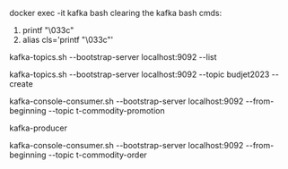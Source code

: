 docker exec -it kafka bash
clearing the kafka bash cmds:
  1) printf "\033c"
  2) alias cls='printf "\033c"'

kafka-topics.sh --bootstrap-server localhost:9092 --list

kafka-topics.sh --bootstrap-server localhost:9092 --topic budjet2023 --create

kafka-console-consumer.sh --bootstrap-server localhost:9092 --from-beginning --topic t-commodity-promotion

kafka-producer

kafka-console-consumer.sh --bootstrap-server localhost:9092 --from-beginning --topic t-commodity-order

